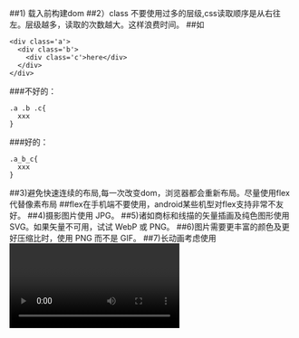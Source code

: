 ##1) 载入前构建dom <script src="app.js" async></script>
##2）class 不要使用过多的层级,css读取顺序是从右往左。层级越多，读取的次数越大。这样浪费时间。
##如
```
<div class='a'>
  <div class='b'>
    <div class='c'>here</div>
  </div>
</div>
```
###不好的：
```
.a .b .c{
  xxx
}
```
###好的：
```
.a_b_c{
  xxx
}
```

##3)避免快速连续的布局,每一次改变dom，浏览器都会重新布局。尽量使用flex代替像素布局
##flex在手机端不要使用，android某些机型对flex支持非常不友好。
##4)摄影图片使用 JPG。
##5)诸如商标和线描的矢量插画及纯色图形使用 SVG。如果矢量不可用，试试 WebP 或 PNG。
##6)图片需要更丰富的颜色及更好压缩比时，使用 PNG 而不是 GIF。
##7)长动画考虑使用 <video>，能提供更好的图片质量，还允许用户控制回放。

